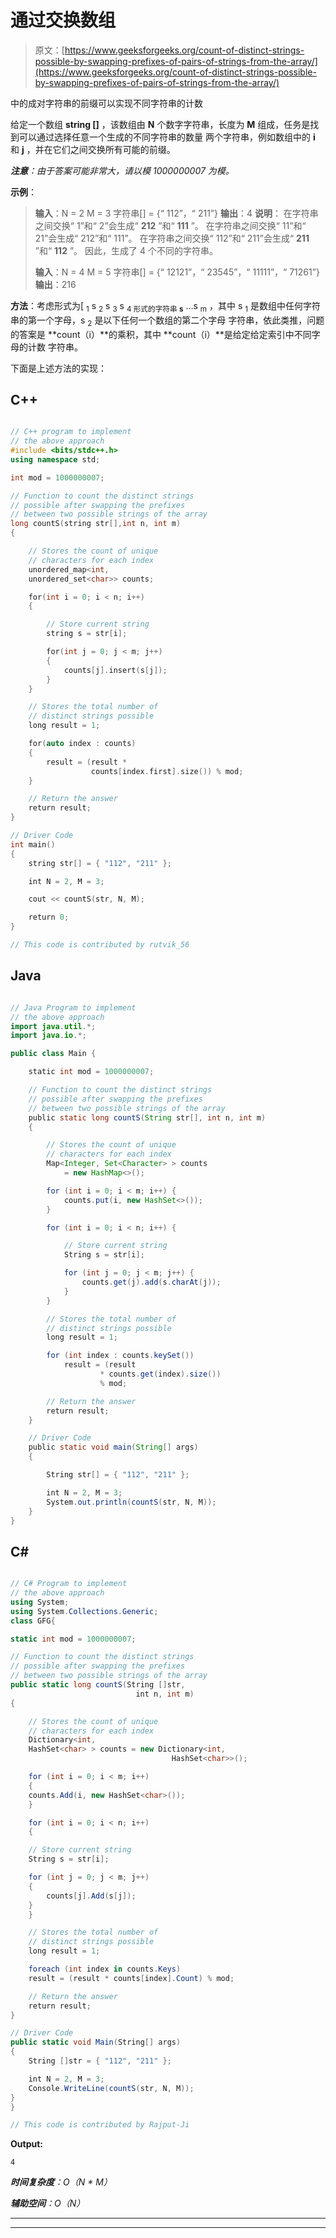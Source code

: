 # 通过交换数组

> 原文：[https://www.geeksforgeeks.org/count-of-distinct-strings-possible-by-swapping-prefixes-of-pairs-of-strings-from-the-array/](https://www.geeksforgeeks.org/count-of-distinct-strings-possible-by-swapping-prefixes-of-pairs-of-strings-from-the-array/)

中的成对字符串的前缀可以实现不同字符串的计数

给定一个数组 **string []** ，该数组由 **N** 个数字字符串，长度为 **M** 组成，任务是找到可以通过选择任意一个生成的不同字符串的数量 两个字符串，例如数组中的 **i** 和 **j** ，并在它们之间交换所有可能的前缀。

***注意**：由于答案可能非常大，请以模 1000000007 为模。*

**示例**：

> **输入**：N = 2 M = 3 字符串[] = {“ 112”，“ 211”}
> **输出**：4
> **说明**：
> 在字符串之间交换“ 1”和“ 2”会生成“ **212** ”和“ **111** ”。
> 在字符串之间交换“ 11”和“ 21”会生成“ 212”和“ 111”。
> 在字符串之间交换“ 112”和“ 211”会生成“ **211** ”和“ **112** ”。
> 因此，生成了 4 个不同的字符串。
> 
> **输入**：N = 4 M = 5 字符串[] = {“ 12121”，“ 23545”，“ 11111”，“ 71261”}
> **输出**：216

**方法**：考虑形式为[ <sub>1</sub> s <sub>2</sub> s <sub>3</sub> s <sub>4 形式的字符串 **s**</sub> …s <sub>m</sub> ，其中 s <sub>1</sub> 是数组中任何字符串的第一个字母，s <sub>2</sub> 是以下任何一个数组的第二个字母 字符串，依此类推，问题的答案是 **count（i）**的乘积，其中 **count（i）**是给定给定索引中不同字母的计数 字符串。

下面是上述方法的实现：

## C++

```cpp

// C++ program to implement 
// the above approach 
#include <bits/stdc++.h>    
using namespace std;  

int mod = 1000000007; 

// Function to count the distinct strings 
// possible after swapping the prefixes 
// between two possible strings of the array 
long countS(string str[],int n, int m) 
{ 

    // Stores the count of unique 
    // characters for each index 
    unordered_map<int,  
    unordered_set<char>> counts; 

    for(int i = 0; i < n; i++)  
    { 

        // Store current string 
        string s = str[i]; 

        for(int j = 0; j < m; j++) 
        { 
            counts[j].insert(s[j]); 
        } 
    } 

    // Stores the total number of 
    // distinct strings possible 
    long result = 1; 

    for(auto index : counts) 
    { 
        result = (result *  
                  counts[index.first].size()) % mod; 
    } 

    // Return the answer 
    return result; 
} 

// Driver Code 
int main() 
{ 
    string str[] = { "112", "211" }; 

    int N = 2, M = 3; 

    cout << countS(str, N, M); 

    return 0; 
}  

// This code is contributed by rutvik_56 

```

## Java

```java

// Java Program to implement 
// the above approach 
import java.util.*; 
import java.io.*; 

public class Main { 

    static int mod = 1000000007; 

    // Function to count the distinct strings 
    // possible after swapping the prefixes 
    // between two possible strings of the array 
    public static long countS(String str[], int n, int m) 
    { 

        // Stores the count of unique 
        // characters for each index 
        Map<Integer, Set<Character> > counts 
            = new HashMap<>(); 

        for (int i = 0; i < m; i++) { 
            counts.put(i, new HashSet<>()); 
        } 

        for (int i = 0; i < n; i++) { 

            // Store current string 
            String s = str[i]; 

            for (int j = 0; j < m; j++) { 
                counts.get(j).add(s.charAt(j)); 
            } 
        } 

        // Stores the total number of 
        // distinct strings possible 
        long result = 1; 

        for (int index : counts.keySet()) 
            result = (result 
                    * counts.get(index).size()) 
                    % mod; 

        // Return the answer 
        return result; 
    } 

    // Driver Code 
    public static void main(String[] args) 
    { 

        String str[] = { "112", "211" }; 

        int N = 2, M = 3; 
        System.out.println(countS(str, N, M)); 
    } 
} 

```

## C#

```cs

// C# Program to implement 
// the above approach 
using System; 
using System.Collections.Generic; 
class GFG{ 

static int mod = 1000000007; 

// Function to count the distinct strings 
// possible after swapping the prefixes 
// between two possible strings of the array 
public static long countS(String []str, 
                            int n, int m) 
{ 

    // Stores the count of unique 
    // characters for each index 
    Dictionary<int,  
    HashSet<char> > counts = new Dictionary<int,  
                                    HashSet<char>>(); 

    for (int i = 0; i < m; i++) 
    { 
    counts.Add(i, new HashSet<char>()); 
    } 

    for (int i = 0; i < n; i++)  
    { 

    // Store current string 
    String s = str[i]; 

    for (int j = 0; j < m; j++) 
    { 
        counts[j].Add(s[j]); 
    } 
    } 

    // Stores the total number of 
    // distinct strings possible 
    long result = 1; 

    foreach (int index in counts.Keys) 
    result = (result * counts[index].Count) % mod; 

    // Return the answer 
    return result; 
} 

// Driver Code 
public static void Main(String[] args) 
{ 
    String []str = { "112", "211" }; 

    int N = 2, M = 3; 
    Console.WriteLine(countS(str, N, M)); 
} 
} 

// This code is contributed by Rajput-Ji 

```

**Output:** 

```
4

```

***时间复杂度**：O（N * M）*

***辅助空间**：O（N）*



* * *

* * *



